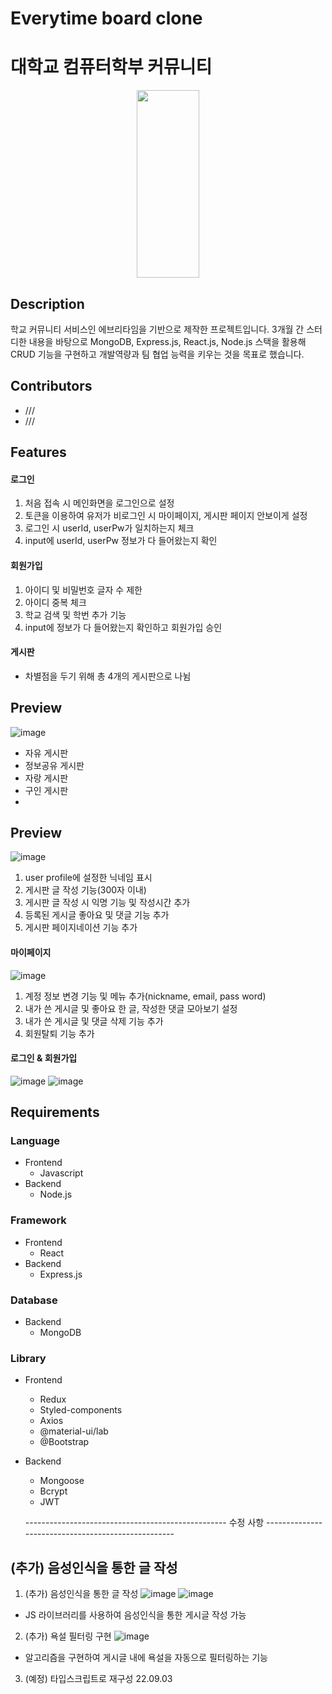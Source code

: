 # Everytime board clone

# 대학교 컴퓨터학부 커뮤니티 
 
<p align="center">
  <img width="100" height="300" src="http://www.semyung.ac.kr/images/kor/sub01/bs01_sem_00.jpg">
</p>
 
## Description  

학교 커뮤니티 서비스인 에브리타임을 기반으로 제작한 프로젝트입니다. 3개월 간 스터디한 내용을 바탕으로 MongoDB, Express.js, React.js, Node.js 스택을 활용해 CRUD 기능을 구현하고 개발역량과 팀 협업 능력을 키우는 것을 목표로 했습니다.

## Contributors
- /// 
- ///

## Features
 
#### 로그인
 
1. 처음 접속 시 메인화면을 로그인으로 설정
2. 토큰을 이용하여 유저가 비로그인 시 마이페이지, 게시판 페이지 안보이게 설정
3. 로그인 시 userId, userPw가 일치하는지 체크
4. input에 userId, userPw 정보가 다 들어왔는지 확인

#### 회원가입 

1. 아이디 및 비밀번호 글자 수 제한 
2. 아이디 중복 체크
3. 학교 검색 및 학번 추가 기능
4. input에 정보가 다 들어왔는지 확인하고 회원가입 승인

#### 게시판

* 차별점을 두기 위해 총 4개의 게시판으로 나뉨 

## Preview
![image](https://user-images.githubusercontent.com/93184838/174944445-8fa8f870-3ca9-4208-a2aa-682ec7537800.png)

- 자유 게시판
- 정보공유 게시판
- 자랑 게시판
- 구인 게시판
- 
## Preview


![image](https://user-images.githubusercontent.com/93184838/174944615-e46b9bfe-79d5-454c-b680-7085c8df1bd0.png)


1. user profile에 설정한 닉네임 표시
2. 게시판 글 작성 기능(300자 이내)
3. 게시판 글 작성 시 익명 기능 및 작성시간 추가
4. 등록된 게시글 좋아요 및 댓글 기능 추가
5. 게시판 페이지네이션 기능 추가





#### 마이페이지

![image](https://user-images.githubusercontent.com/93184838/174944957-fa45f6b6-cc64-40af-8f76-55f91302a2cc.png)

1. 계정 정보 변경 기능 및 메뉴 추가(nickname, email, pass word)
2. 내가 쓴 게시글 및 좋아요 한 글, 작성한 댓글 모아보기 설정
3. 내가 쓴 게시글 및 댓글 삭제 기능 추가
4. 회원탈퇴 기능 추가

#### 로그인 & 회원가입

![image](https://user-images.githubusercontent.com/93184838/174944872-8970c795-8641-4a53-a1cc-ed55398a9835.png)
![image](https://user-images.githubusercontent.com/93184838/174944989-cab04770-de2c-4177-b04d-67a66e76c288.png)

## Requirements

### Language

- Frontend
  - Javascript
- Backend
  - Node.js

### Framework

- Frontend
  - React
- Backend
  - Express.js

### Database

- Backend
  - MongoDB

### Library

- Frontend

  - Redux
  - Styled-components
  - Axios
  - @material-ui/lab
  - @Bootstrap

- Backend
  - Mongoose
  - Bcrypt
  - JWT
  
  -------------------------------------------------- 수정 사항 ---------------------------------------------------

## (추가) 음성인식을 통한 글 작성

1. (추가) 음성인식을 통한 글 작성
![image](https://user-images.githubusercontent.com/93184838/174944610-6574d1f9-ea7e-40c6-984a-3d96dd570c24.png)
![image](https://user-images.githubusercontent.com/93184838/174944692-10725d2c-770a-4655-a97a-e7c2f51083b4.png)
- JS 라이브러리를 사용하여 음성인식을 통한 게시글 작성 가능

2. (추가) 욕설 필터링 구현
![image](https://user-images.githubusercontent.com/93184838/174944701-9c7fdac5-f4e9-4a77-9163-6a3ae262f74d.png)
- 알고리즘을 구현하여 게시글 내에 욕설을 자동으로 필터링하는 기능

3. (예정) 타입스크립트로 재구성      22.09.03
